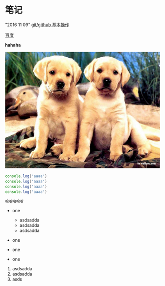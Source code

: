 # 笔记
"2016 11 09"
[git/github 基本操作](./20161109.md)

[百度](http://www.baidu.com)

**hahaha**

![](/2.jpg)

```js
console.log('aaaa')
console.log('aaaa')
console.log('aaaa')
console.log('aaaa')

```
`哈哈哈哈哈`
- one
  - asdsadda
  - asdsadda
  - asdsadda

- one
- one
- one


1. asdsadda
1. asdsadda
1. asds
